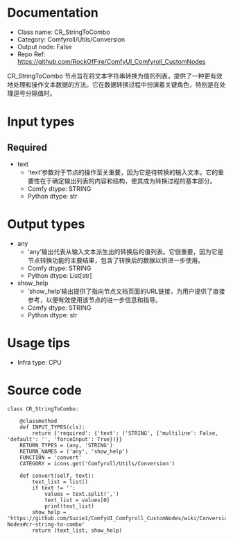 # Documentation
- Class name: CR_StringToCombo
- Category: Comfyroll/Utils/Conversion
- Output node: False
- Repo Ref: https://github.com/RockOfFire/ComfyUI_Comfyroll_CustomNodes

CR_StringToCombo 节点旨在将文本字符串转换为值的列表，提供了一种更有效地处理和操作文本数据的方法。它在数据转换过程中扮演着关键角色，特别是在处理逗号分隔值时。

# Input types
## Required
- text
    - ‘text’参数对于节点的操作至关重要，因为它是待转换的输入文本。它的重要性在于确定输出列表的内容和结构，使其成为转换过程的基本部分。
    - Comfy dtype: STRING
    - Python dtype: str

# Output types
- any
    - ‘any’输出代表从输入文本派生出的转换后的值列表。它很重要，因为它是节点转换功能的主要结果，包含了转换后的数据以供进一步使用。
    - Comfy dtype: STRING
    - Python dtype: List[str]
- show_help
    - ‘show_help’输出提供了指向节点文档页面的URL链接，为用户提供了直接参考，以便有效使用该节点的进一步信息和指导。
    - Comfy dtype: STRING
    - Python dtype: str

# Usage tips
- Infra type: CPU

# Source code
```
class CR_StringToCombo:

    @classmethod
    def INPUT_TYPES(cls):
        return {'required': {'text': ('STRING', {'multiline': False, 'default': '', 'forceInput': True})}}
    RETURN_TYPES = (any, 'STRING')
    RETURN_NAMES = ('any', 'show_help')
    FUNCTION = 'convert'
    CATEGORY = icons.get('Comfyroll/Utils/Conversion')

    def convert(self, text):
        text_list = list()
        if text != '':
            values = text.split(',')
            text_list = values[0]
            print(text_list)
        show_help = 'https://github.com/Suzie1/ComfyUI_Comfyroll_CustomNodes/wiki/Conversion-Nodes#cr-string-to-combo'
        return (text_list, show_help)
```